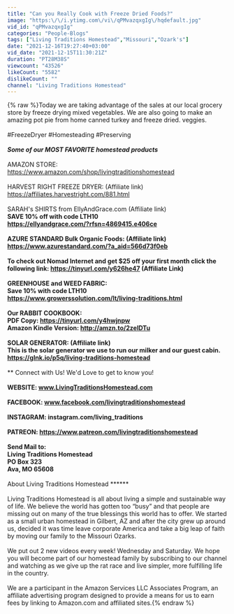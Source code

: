 ```yaml
---
title: "Can you Really Cook with Freeze Dried Foods?"
image: "https:\/\/i.ytimg.com\/vi\/qPMvazqxgIg\/hqdefault.jpg"
vid_id: "qPMvazqxgIg"
categories: "People-Blogs"
tags: ["Living Traditions Homestead","Missouri","Ozark's"]
date: "2021-12-16T19:27:40+03:00"
vid_date: "2021-12-15T11:30:21Z"
duration: "PT28M38S"
viewcount: "43526"
likeCount: "5582"
dislikeCount: ""
channel: "Living Traditions Homestead"
---
```

{% raw %}Today we are taking advantage of the sales at our local grocery store by freeze drying mixed vegetables.  We are also going to make an amazing pot pie from home canned turkey and freeze dried. veggies.<br /><br />#FreezeDryer #Homesteading #Preserving <br /><br />***Some of our MOST FAVORITE homestead products***<br /><br />AMAZON STORE: <br /><a rel="nofollow" target="blank" href="https://www.amazon.com/shop/livingtraditionshomestead">https://www.amazon.com/shop/livingtraditionshomestead</a><br /><br />HARVEST RIGHT FREEZE DRYER: (Affiliate link)<br /><a rel="nofollow" target="blank" href="https://affiliates.harvestright.com/881.html">https://affiliates.harvestright.com/881.html</a><br /><br />SARAH's SHIRTS from EllyAndGrace.com (Affiliate link)<br />**SAVE 10% off with code LTH10<br /><a rel="nofollow" target="blank" href="https://ellyandgrace.com/?rfsn=4869415.e406ce">https://ellyandgrace.com/?rfsn=4869415.e406ce</a><br /><br />AZURE STANDARD Bulk Organic Foods: (Affiliate link)<br /><a rel="nofollow" target="blank" href="https://www.azurestandard.com/?a_aid=566d73f0eb">https://www.azurestandard.com/?a_aid=566d73f0eb</a><br /><br />To check out Nomad Internet and get $25 off your first month click the following link:  <a rel="nofollow" target="blank" href="https://tinyurl.com/y626he47">https://tinyurl.com/y626he47</a> (Affiliate Link) <br /><br />GREENHOUSE and WEED FABRIC: <br />**Save 10% with code LTH10<br /><a rel="nofollow" target="blank" href="https://www.growerssolution.com/lt/living-traditions.html">https://www.growerssolution.com/lt/living-traditions.html</a><br /><br />Our RABBIT COOKBOOK:<br />PDF Copy:  <a rel="nofollow" target="blank" href="https://tinyurl.com/y4hwjnpw">https://tinyurl.com/y4hwjnpw</a><br />Amazon Kindle Version:  <a rel="nofollow" target="blank" href="http://amzn.to/2zelDTu">http://amzn.to/2zelDTu</a><br /><br />SOLAR GENERATOR: (Affiliate link)<br />This is the solar generator we use to run our milker and our guest cabin.  <a rel="nofollow" target="blank" href="https://glnk.io/p5q/living-traditions-homestead">https://glnk.io/p5q/living-traditions-homestead</a><br /><br />****** Connect with Us!  We'd Love to get to know you! ******<br /><br />WEBSITE:  www.LivingTraditionsHomestead.com<br /><br />FACEBOOK:  www.facebook.com/livingtraditionshomestead<br /><br />INSTAGRAM:  instagram.com/living_traditions<br /><br />PATREON: <a rel="nofollow" target="blank" href="https://www.patreon.com/livingtraditionshomestead">https://www.patreon.com/livingtraditionshomestead</a><br /><br />Send Mail to:<br />Living Traditions Homestead<br />PO Box 323<br />Ava, MO 65608<br /><br />****** About Living Traditions Homestead ******<br /><br />Living Traditions Homestead is all about living a simple and sustainable way of life. We believe the world has gotten too “busy” and that people are missing out on many of the true blessings this world has to offer. We started as a small urban homestead in Gilbert, AZ and after the city grew up around us, decided it was time leave corporate America and take a big leap of faith by moving our family to the Missouri Ozarks.  <br /><br />We put out 2 new videos every week!  Wednesday and Saturday.  We hope you will become part of our homestead family by subscribing to our channel and watching as we give up the rat race and live simpler, more fulfilling life in the country.  <br /><br />We are a participant in the Amazon Services LLC Associates Program, an affiliate advertising program designed to provide a means for us to earn fees by linking to Amazon.com and affiliated sites.{% endraw %}
